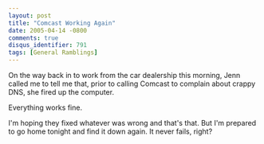 ```yaml
---
layout: post
title: "Comcast Working Again"
date: 2005-04-14 -0800
comments: true
disqus_identifier: 791
tags: [General Ramblings]
---
```

On the way back in to work from the car dealership this morning, Jenn
called me to tell me that, prior to calling Comcast to complain about
crappy DNS, she fired up the computer.

 Everything works fine.

 I'm hoping they fixed whatever was wrong and that's that. But I'm
prepared to go home tonight and find it down again. It never fails,
right?
